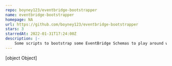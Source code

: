 ```yaml
---
repo: boyney123/eventbridge-bootstrapper
name: eventbridge-bootstrapper
homepage: NA
url: https://github.com/boyney123/eventbridge-bootstrapper
stars: 3
starredAt: 2022-01-31T17:24:00Z
description: |-
    Some scripts to bootstrap some EventBridge Schemas to play around with.
---
```


[object Object]
